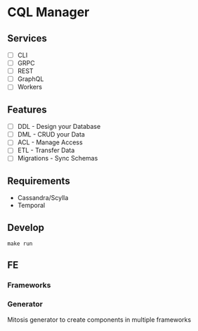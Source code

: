 # CQL Manager

## Services
- [ ] CLI
- [ ] GRPC
- [ ] REST
- [ ] GraphQL
- [ ] Workers

## Features
- [ ] DDL - Design your Database
- [ ] DML - CRUD your Data
- [ ] ACL - Manage Access
- [ ] ETL - Transfer Data
- [ ] Migrations - Sync Schemas

## Requirements
- Cassandra/Scylla
- Temporal

## Develop

`make run`


## FE
### Frameworks

### Generator
Mitosis generator to create components in multiple frameworks